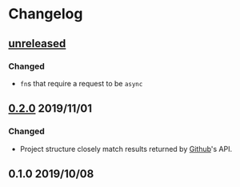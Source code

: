 # Changelog

## [unreleased](https://github.com/spenserblack/github-stats-rs/compare/v0.2.0...master)
### Changed
- `fn`s that require a request to be `async`

## [0.2.0] 2019/11/01
### Changed
- Project structure closely match results returned by [Github]'s API.

## 0.1.0 2019/10/08

[0.2.0]: https://github.com/spenserblack/github-stats-rs/compare/v0.1.0...v0.2.0
[Github]: https://github.com
